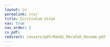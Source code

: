 ```yaml
---
layout: cv
permalink: /cv/
title: Curriculum Vitae
nav: true
nav_order: 2
cv_pdf: 
redirect: /assets/pdf/Mahdi_Morafah_Resume.pdf
---
```


